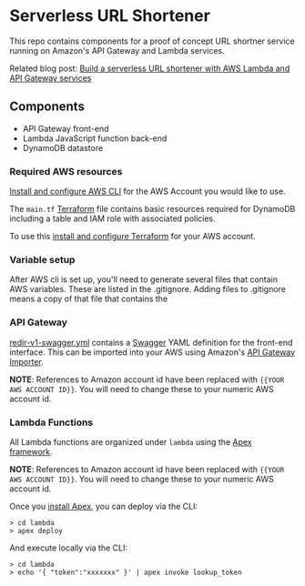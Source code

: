 # Serverless URL Shortener

This repo contains components for a proof of concept URL shortner service running on Amazon's API Gateway and Lambda services.

Related blog post: [Build a serverless URL shortener with AWS Lambda and API Gateway services](http://www.davekonopka.com/2016/serverless-aws-lambda-api-gateway.html)

## Components

* API Gateway front-end
* Lambda JavaScript function back-end
* DynamoDB datastore


### Required AWS resources

[Install and configure AWS CLI](https://aws.amazon.com/cli/) for the AWS Account you would like to use.

The `main.tf` [Terraform](https://www.terraform.io/) file contains basic resources required for DynamoDB including a table and IAM role with associated policies.

To use this [install and configure Terraform](https://www.terraform.io/intro/getting-started/install.html) for your AWS account.

### Variable setup

After AWS cli is set up, you'll need to generate several files that contain AWS variables.
These are listed in the .gitignore. Adding files to .gitignore means a copy of that file
that contains the 


### API Gateway

[redir-v1-swagger.yml](redir-v1-swagger.yml) contains a [Swagger](http://swagger.io/getting-started/) YAML definition for the front-end interface. This can be imported into your AWS using Amazon's [API Gateway Importer](https://github.com/awslabs/aws-apigateway-importer).

**NOTE**: References to Amazon account id have been replaced with `{{YOUR AWS ACCOUNT ID}}`. You will need to change these to your numeric AWS account id.

### Lambda Functions

All Lambda functions are organized under `lambda` using the [Apex framework](http://apex.run/).

**NOTE**: References to Amazon account id have been replaced with `{{YOUR AWS ACCOUNT ID}}`. You will need to change these to your numeric AWS account id.

Once you [install Apex](http://apex.run/#installation), you can deploy via the CLI:

```
> cd lambda
> apex deploy
```

And execute locally via the CLI:

```
> cd lambda
> echo '{ "token":"xxxxxxx" }' | apex invoke lookup_token
```
